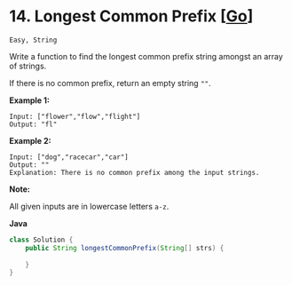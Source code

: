 # 14. Longest Common Prefix [[Go](https://github.com/Apollo4634/LeetCode/tree/master/src/string/solution/LongestCommonPrefix.java)]

```Easy, String```

Write a function to find the longest common prefix string amongst an array of strings.

If there is no common prefix, return an empty string `""`.

**Example 1:**

```
Input: ["flower","flow","flight"]
Output: "fl"
```

**Example 2:**

```
Input: ["dog","racecar","car"]
Output: ""
Explanation: There is no common prefix among the input strings.
```

**Note:**

All given inputs are in lowercase letters `a-z`.

**Java**

```java
class Solution {
    public String longestCommonPrefix(String[] strs) {
        
    }
}
```

